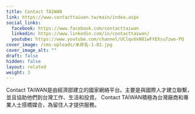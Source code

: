 ```yaml
---
title: Contact TAIWAN
link: https://www.contacttaiwan.tw/main/index.aspx
social_links:
  facebook: https://www.facebook.com/contacttaiwan
  linkedin: https://www.linkedin.com/in/contacttaiwan/
  youtube: https://www.youtube.com/channel/UClqvUxN81wFYEXsu7zwo-PQ
cover_image: /cms-uploads/未命名-1-02.jpg
cover_image_alt: ""
draft: false
hidden: false
layout: related
weight: 3
---
```

Contact TAIWAN是由經濟部建立的國家網絡平台。主要是與國際人才建立聯繫，並且協助他們到台灣工作、生活和投資。 Contact TAIWAN積極為台灣廠商和專業人士搭橋媒合，為留住人才提供服務。
